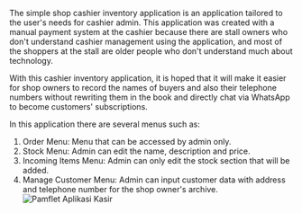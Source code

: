 The simple shop cashier inventory application is an application tailored to the user's needs for cashier admin. This application was created with a manual payment system at the cashier because there are stall owners who don't understand cashier management using the application, and most of the shoppers at the stall are older people who don't understand much about technology.

With this cashier inventory application, it is hoped that it will make it easier for shop owners to record the names of buyers and also their telephone numbers without rewriting them in the book and directly chat via WhatsApp to become customers' subscriptions.

In this application there are several menus such as:
1. Order Menu: Menu that can be accessed by admin only.
2. Stock Menu: Admin can edit the name, description and price.
3. Incoming Items Menu: Admin can only edit the stock section that will be added.
4. Manage Customer Menu: Admin can input customer data with address and telephone number for the shop owner's archive.
![Pamflet Aplikasi Kasir](https://github.com/nelanishafatia/inventaris-kasir/assets/154462252/176fd40b-6640-49c6-bedd-be104301d426)
